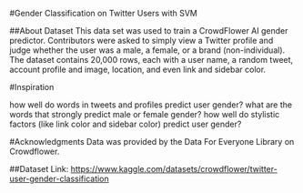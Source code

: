 #Gender Classification on Twitter Users with SVM


##About Dataset
This data set was used to train a CrowdFlower AI gender predictor. Contributors were asked to simply view a Twitter profile and judge whether the user was a male, a female, or a brand (non-individual). The dataset contains 20,000 rows, each with a user name, a random tweet, account profile and image, location, and even link and sidebar color.

#Inspiration

how well do words in tweets and profiles predict user gender?
what are the words that strongly predict male or female gender?
how well do stylistic factors (like link color and sidebar color) predict user gender?

#Acknowledgments
Data was provided by the Data For Everyone Library on Crowdflower.

##Dataset Link: https://www.kaggle.com/datasets/crowdflower/twitter-user-gender-classification

